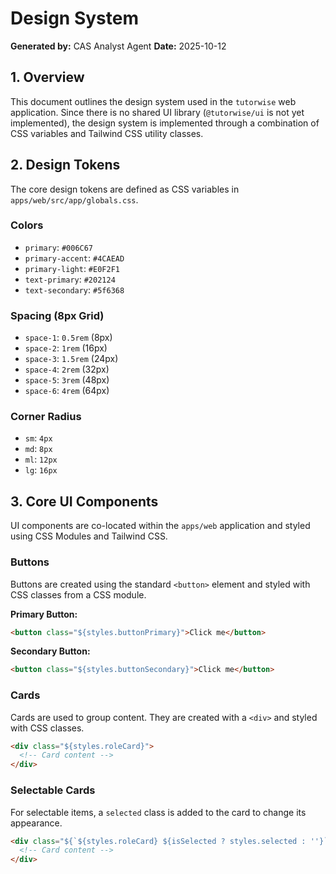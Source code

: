 # Design System

**Generated by:** CAS Analyst Agent
**Date:** 2025-10-12

## 1. Overview

This document outlines the design system used in the `tutorwise` web application. Since there is no shared UI library (`@tutorwise/ui` is not yet implemented), the design system is implemented through a combination of CSS variables and Tailwind CSS utility classes.

## 2. Design Tokens

The core design tokens are defined as CSS variables in `apps/web/src/app/globals.css`.

### Colors

- `primary`: `#006C67`
- `primary-accent`: `#4CAEAD`
- `primary-light`: `#E0F2F1`
- `text-primary`: `#202124`
- `text-secondary`: `#5f6368`

### Spacing (8px Grid)

- `space-1`: `0.5rem` (8px)
- `space-2`: `1rem` (16px)
- `space-3`: `1.5rem` (24px)
- `space-4`: `2rem` (32px)
- `space-5`: `3rem` (48px)
- `space-6`: `4rem` (64px)

### Corner Radius

- `sm`: `4px`
- `md`: `8px`
- `ml`: `12px`
- `lg`: `16px`

## 3. Core UI Components

UI components are co-located within the `apps/web` application and styled using CSS Modules and Tailwind CSS.

### Buttons

Buttons are created using the standard `<button>` element and styled with CSS classes from a CSS module.

**Primary Button:**

```html
<button class="${styles.buttonPrimary}">Click me</button>
```

**Secondary Button:**

```html
<button class="${styles.buttonSecondary}">Click me</button>
```

### Cards

Cards are used to group content. They are created with a `<div>` and styled with CSS classes.

```html
<div class="${styles.roleCard}">
  <!-- Card content -->
</div>
```

### Selectable Cards

For selectable items, a `selected` class is added to the card to change its appearance.

```html
<div class="${`${styles.roleCard} ${isSelected ? styles.selected : ''}`}">
  <!-- Card content -->
</div>
```
